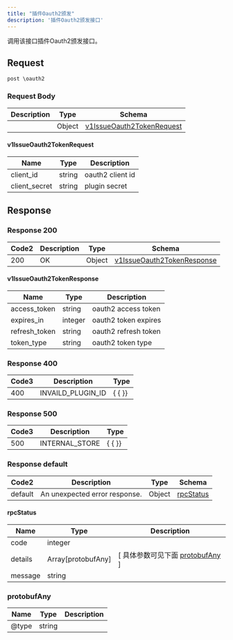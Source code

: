 ```yaml
---
title: "插件Oauth2颁发"
description: '插件Oauth2颁发接口'
---
```



调用该接口插件Oauth2颁发接口。



## Request


```
post \oauth2
```







### Request Body


 
| Description | Type | Schema |
| ----------- | ------ | ------ |
|  | Object | [v1IssueOauth2TokenRequest](#v1IssueOauth2TokenRequest) |

#### v1IssueOauth2TokenRequest

| Name | Type | Description | 
| ---- | ---- | ----------- |     
| client_id | string | oauth2 client id |      
| client_secret | string | plugin secret |   


  
     
   
     
 
 





## Response



### Response  200

 
| Code2 | Description | Type | Schema |
| ---- | ----------- | ------ | ------ |
| 200 | OK | Object | [v1IssueOauth2TokenResponse](#v1IssueOauth2TokenResponse) |

#### v1IssueOauth2TokenResponse

| Name | Type | Description | 
| ---- | ---- | ----------- |     
| access_token | string | oauth2 access token |      
| expires_in | integer | oauth2 token expires |      
| refresh_token | string | oauth2 refresh token |      
| token_type | string | oauth2 token type |   


  
     
   
     
   
     
   
     
 
 


 


### Response  400


| Code3 | Description | Type | 
| ---- | ----------- | ------ | 
| 400 | INVAILD_PLUGIN_ID | {   { }} |
 


### Response  500


| Code3 | Description | Type | 
| ---- | ----------- | ------ | 
| 500 | INTERNAL_STORE | {   { }} |
 


### Response  default

 
| Code2 | Description | Type | Schema |
| ---- | ----------- | ------ | ------ |
| default | An unexpected error response. | Object | [rpcStatus](#rpcStatus) |

#### rpcStatus

| Name | Type | Description | 
| ---- | ---- | ----------- |     
| code | integer |  |          
| details | Array[protobufAny] |  [ 具体参数可见下面 [protobufAny](#protobufAny) ] |       
| message | string |  |   


  
     
   
       
         
### protobufAny
| Name | Type | Description | 
| ---- | ---- | ----------- |     
| @type | string |  |   


  
     
 
 


          
     
   
     
 
 


 


